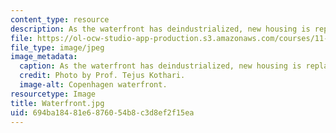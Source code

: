 ```yaml
---
content_type: resource
description: As the waterfront has deindustrialized, new housing is replacing industry.
file: https://ol-ocw-studio-app-production.s3.amazonaws.com/courses/11-027-city-to-city-comparing-researching-and-writing-about-cities-spring-2006/694ba18481e6876054b8c3d8ef2f15ea_Waterfront.jpg
file_type: image/jpeg
image_metadata:
  caption: As the waterfront has deindustrialized, new housing is replacing industry.
  credit: Photo by Prof. Tejus Kothari.
  image-alt: Copenhagen waterfront.
resourcetype: Image
title: Waterfront.jpg
uid: 694ba184-81e6-8760-54b8-c3d8ef2f15ea
---
```

